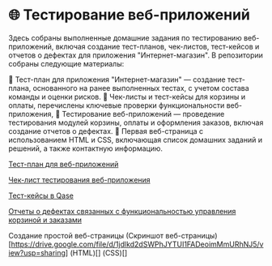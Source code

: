 # 🌐 Тестирование веб-приложений

Здесь собраны выполненные домашние задания по тестированию веб-приложений, включая создание тест-планов, чек-листов, тест-кейсов и отчетов о дефектах для приложения "Интернет-магазин". В репозитории собраны следующие материалы:

🔹 Тест-план для приложения "Интернет-магазин" — создание тест-плана, основанного на ранее выполненных тестах, с учетом состава команды и оценки рисков.
🔹 Чек-листы и тест-кейсы для корзины и оплаты, перечислены ключевые проверки функциональности веб-приложения,
🔹 Тестирование веб-приложений — проведение тестирования модулей корзины, оплаты и оформления заказов, включая создание отчетов о дефектах.
🔹 Первая веб-страница с использованием HTML и CSS, включающая список домашних заданий и решений, а также контактную информацию.


[Тест-план для веб-приложений](https://docs.google.com/spreadsheets/d/1TRKTnIDd5v0Oixn0Fp6QaCh6qx0FW8CJk3jUL2w3JC8/edit?usp=sharing)

[Чек-лист тестирования веб-приложения](https://docs.google.com/spreadsheets/d/1AmvS4KlSLcx_jHF8pydMjnAYZBRl22B71LUXPQp-OHA/edit?usp=sharing)

[Тест-кейсы в Qase](https://app.qase.io/project/G9?suite=245)

[Отчеты о дефектах связанных с функциональностью управления корзиной и заказами](https://docs.google.com/spreadsheets/d/1GOrZAV97wVuqnxqt9447DaMyT1EyYs7Ixx2KoQIrw1Y/edit?usp=sharing)

Создание простой веб-страницы
(Скриншот веб-страницы)[https://drive.google.com/file/d/1jdlkd2dSWPhJYTUI1FADeoimMmURhNJ5/view?usp=sharing]
(HTML)[]
(CSS)[]
